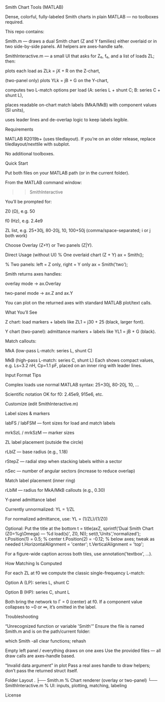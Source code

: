 Smith Chart Tools (MATLAB)

Dense, colorful, fully-labeled Smith charts in plain MATLAB — no toolboxes required.

This repo contains:

Smith.m — draws a dual Smith chart (Z and Y families) either overlaid or in two side-by-side panels. All helpers are axes-handle safe.

SmithInteractive.m — a small UI that asks for Z₀, f₀, and a list of loads ZL; then:

plots each load as ZLk = jX + R on the Z-chart,

(two-panel only) plots YLk = jB + G on the Y-chart,

computes two L-match options per load (A: series L + shunt C; B: series C + shunt L),

places readable on-chart match labels (MkA/MkB) with component values (SI units),

uses leader lines and de-overlap logic to keep labels legible.

Requirements

MATLAB R2019b+ (uses tiledlayout).
If you’re on an older release, replace tiledlayout/nexttile with subplot.

No additional toolboxes.

Quick Start

Put both files on your MATLAB path (or in the current folder).

From the MATLAB command window:

>> SmithInteractive


You’ll be prompted for:

Z0 (Ω), e.g. 50

f0 (Hz), e.g. 2.4e9

ZL list, e.g. 25+30j, 80-20j, 10, 100+50j
(comma/space-separated; i or j both work)

Choose Overlay (Z+Y) or Two panels (Z|Y).

Direct Usage (without UI)
% One overlaid chart (Z + Y)
ax = Smith();

% Two panels: left = Z only, right = Y only
ax = Smith('two');


Smith returns axes handles:

overlay mode → ax.Overlay

two-panel mode → ax.Z and ax.Y

You can plot on the returned axes with standard MATLAB plot/text calls.

What You’ll See

Z chart: load markers + labels like ZL1 = j30 + 25 (black, larger font).

Y chart (two-panel): admittance markers + labels like YL1 = jB + G (black).

Match callouts:

MkA (low-pass L-match: series L, shunt C)

MkB (high-pass L-match: series C, shunt L)
Each shows compact values, e.g. Ls=3.2 nH, Cp=1.1 pF, placed on an inner ring with leader lines.

Input Format Tips

Complex loads use normal MATLAB syntax: 25+30j, 80-20j, 10, …

Scientific notation OK for f0: 2.45e9, 915e6, etc.

Customize (edit SmithInteractive.m)

Label sizes & markers

labFS / labFSM — font sizes for load and match labels

mrkSzL / mrkSzM — marker sizes

ZL label placement (outside the circle)

rLblZ — base radius (e.g., 1.18)

rStepZ — radial step when stacking labels within a sector

nSec — number of angular sectors (increase to reduce overlap)

Match label placement (inner ring)

rLblM — radius for MkA/MkB callouts (e.g., 0.30)

Y-panel admittance label

Currently unnormalized: YL = 1/ZL

For normalized admittance, use: YL = (1/ZL)/(1/Z0)

Optional: Put the title at the bottom
t = title(axZ, sprintf('Dual Smith Chart (Z0=%g\\Omega) — %d load(s)', Z0, N));
set(t,'Units','normalized');
t.Position(1) = 0.5;            % center
t.Position(2) = -0.12;          % below axes; tweak as needed
t.HorizontalAlignment = 'center';
t.VerticalAlignment   = 'top';


For a figure-wide caption across both tiles, use annotation('textbox', ...).

How Matching Is Computed

For each ZL at f0 we compute the classic single-frequency L-match:

Option A (LP): series L, shunt C

Option B (HP): series C, shunt L

Both bring the network to Γ = 0 (center) at f0. If a component value collapses to ~0 or ∞, it’s omitted in the label.

Troubleshooting

“Unrecognized function or variable 'Smith'”
Ensure the file is named Smith.m and is on the path/current folder:

which Smith -all
clear functions; rehash


Empty left panel / everything draws on one axes
Use the provided files — all draw calls are axes-handle based.

“Invalid data argument” in plot
Pass a real axes handle to draw helpers; don’t pass the returned struct itself.

Folder Layout
.
├── Smith.m               % Chart renderer (overlay or two-panel)
└── SmithInteractive.m    % UI: inputs, plotting, matching, labeling

License
